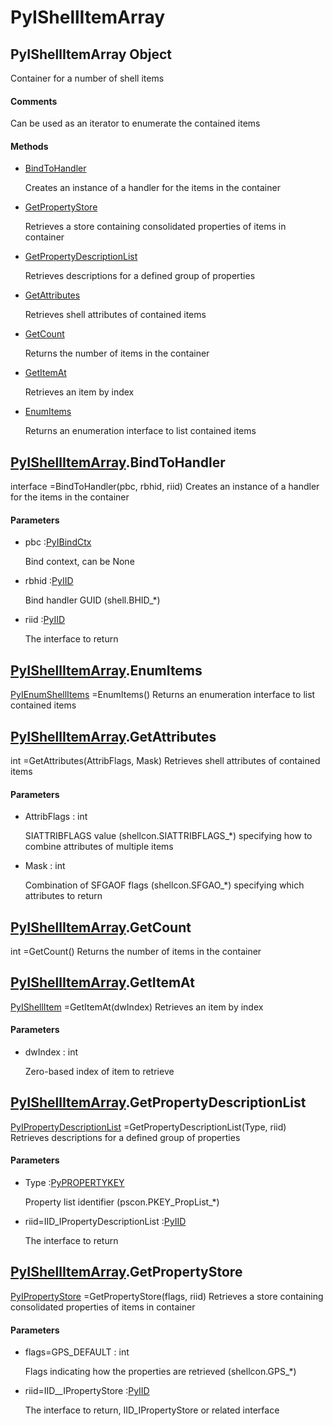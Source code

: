 # PyIShellItemArray

## PyIShellItemArray Object



Container for a number of shell items

#### Comments


Can be used as an iterator to enumerate the contained items

#### Methods


  - [BindToHandler](PyIShellItemArray.md#pyishellitemarraybindtohandler)

    Creates an instance of a handler for the items in the container&nbsp;

  - [GetPropertyStore](PyIShellItemArray.md#pyishellitemarraygetpropertystore)

    Retrieves a store containing consolidated properties of items in container&nbsp;

  - [GetPropertyDescriptionList](PyIShellItemArray.md#pyishellitemarraygetpropertydescriptionlist)

    Retrieves descriptions for a defined group of properties&nbsp;

  - [GetAttributes](PyIShellItemArray.md#pyishellitemarraygetattributes)

    Retrieves shell attributes of contained items&nbsp;

  - [GetCount](PyIShellItemArray.md#pyishellitemarraygetcount)

    Returns the number of items in the container&nbsp;

  - [GetItemAt](PyIShellItemArray.md#pyishellitemarraygetitemat)

    Retrieves an item by index&nbsp;

  - [EnumItems](PyIShellItemArray.md#pyishellitemarrayenumitems)

    Returns an enumeration interface to list contained items&nbsp;

## [PyIShellItemArray](#pyishellitemarray)\.BindToHandler



interface =BindToHandler\(pbc, rbhid, riid\)
Creates an instance of a handler for the items in the container

#### Parameters


  - pbc :[PyIBindCtx](#pyibindctx)

    Bind context, can be None

  - rbhid :[PyIID](#pyiid)

    Bind handler GUID \(shell\.BHID\_\*\)

  - riid :[PyIID](#pyiid)

    The interface to return

## [PyIShellItemArray](#pyishellitemarray)\.EnumItems

[PyIEnumShellItems](#pyienumshellitems) =EnumItems\(\)
Returns an enumeration interface to list contained items

## [PyIShellItemArray](#pyishellitemarray)\.GetAttributes



int =GetAttributes\(AttribFlags, Mask\)
Retrieves shell attributes of contained items

#### Parameters


  - AttribFlags : int

    SIATTRIBFLAGS value \(shellcon\.SIATTRIBFLAGS\_\*\) specifying how to combine attributes of multiple items

  - Mask : int

    Combination of SFGAOF flags \(shellcon\.SFGAO\_\*\) specifying which attributes to return

## [PyIShellItemArray](#pyishellitemarray)\.GetCount



int =GetCount\(\)
Returns the number of items in the container

## [PyIShellItemArray](#pyishellitemarray)\.GetItemAt

[PyIShellItem](#pyishellitem) =GetItemAt\(dwIndex\)
Retrieves an item by index

#### Parameters


  - dwIndex : int

    Zero-based index of item to retrieve

## [PyIShellItemArray](#pyishellitemarray)\.GetPropertyDescriptionList

[PyIPropertyDescriptionList](#pyipropertydescriptionlist) =GetPropertyDescriptionList\(Type, riid\)
Retrieves descriptions for a defined group of properties

#### Parameters


  - Type :[PyPROPERTYKEY](#pypropertykey)

    Property list identifier \(pscon\.PKEY\_PropList\_\*\)

  - riid=IID\_IPropertyDescriptionList :[PyIID](#pyiid)

    The interface to return

## [PyIShellItemArray](#pyishellitemarray)\.GetPropertyStore

[PyIPropertyStore](#pyipropertystore) =GetPropertyStore\(flags, riid\)
Retrieves a store containing consolidated properties of items in container

#### Parameters


  - flags=GPS\_DEFAULT : int

    Flags indicating how the properties are retrieved \(shellcon\.GPS\_\*\)

  - riid=IID\_\_IPropertyStore :[PyIID](#pyiid)

    The interface to return, IID\_IPropertyStore or related interface